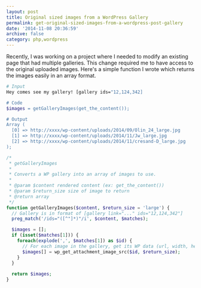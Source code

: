 ```yaml
---
layout: post
title: Original sized images from a WordPress Gallery
permalink: get-original-sized-images-from-a-wordpress-post-gallery
date: '2014-11-08 20:36:59'
archive: false
category: php,wordpress
---
```


Recently, I was working on a project where I needed to modify an existing page that had multiple galleries. This change required me to have access to the original uploaded images. Here's a simple function I wrote which returns the images easily in an array format.  
  
```bash
# Input
Hey comes see my gallery! [gallery ids="12,124,342]

# Code
$images = getGalleryImages(get_the_content());

# Output
Array (
  [0] => http://xxxx/wp-content/uploads/2014/09/Olin_24_large.jpg
  [1] => http://xxxx/wp-content/uploads/2014/11/Jw_large.jpg
  [2] => http://xxxx/wp-content/uploads/2014/11/cresand-D_large.jpg
);
```

```php
/*
 * getGalleryImages
 *
 * Converts a WP gallery into an array of images to use.
 *
 * @param $content rendered content (ex: get_the_content())
 * @param $return_size size of image to return
 * @return array
 */
function getGalleryImages($content, $return_size = 'large') {
  // Gallery is in format of [gallery link="..." ids="12,124,342"]
  preg_match('/ids="([^"]*)"/i', $content, $matches);

  $images = [];
  if (isset($matches[1])) {
    foreach(explode(',', $matches[1]) as $id) {
      // For each image in the gallery, get its WP data (url, width, height)
      $images[] = wp_get_attachment_image_src($id, $return_size);
    }
  }
  
  return $images;
}
```

